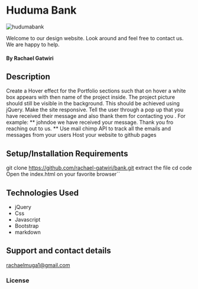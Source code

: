 # Huduma Bank

![hudumabank](https://image.shutterstock.com/image-photo/bank-building-260nw-574713295.jpg)


Welcome to our design website. Look around and feel free to contact us. We are happy to help.


#### By **Rachael Gatwiri**

## Description

Create a Hover effect for the Portfolio  sections such that on hover a white box appears with then name of the project inside. The project picture should still be visible in the background. This should be achieved using jQuery.
Make the site responsive.
Tell the user through a pop up that you have received their message and also thank them for contacting you . For example: ** johndoe we have received your message. Thank you fro reaching out to us. **
Use mail chimp API to track all the emails and messages from your users
Host your website to github pages

## Setup/Installation Requirements
git clone https://github.com/rachael-gatwiri/bank.git
extract the file
cd code
Open the index.html on your favorite browser``

## Technologies Used

  * jQuery
  * Css
  * Javascript
  * Bootstrap
  * markdown
## Support and contact details
rachaelmuga1@gmail.com
### License